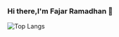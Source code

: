 ### Hi there,I'm Fajar Ramadhan 👋

![Top Langs](https://github-readme-stats.vercel.app/api/top-langs/?username=Fajarr021123&layout=compact)

